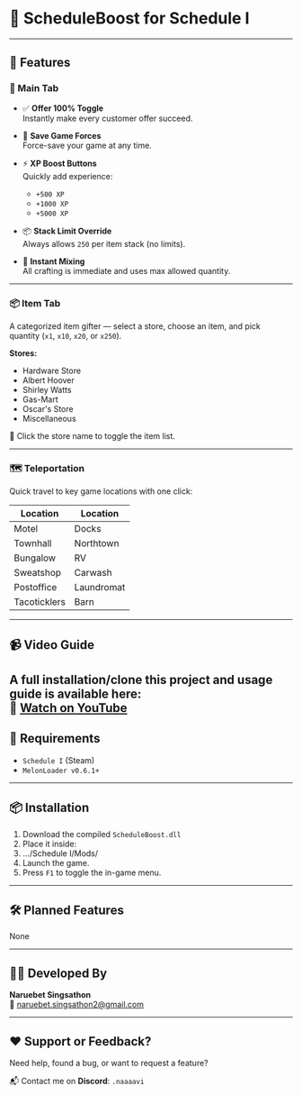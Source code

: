 # 🧪 ScheduleBoost for Schedule I

---

## 🚀 Features

### 🧭 Main Tab

- ✅ **Offer 100% Toggle**  
  Instantly make every customer offer succeed.

- 💾 **Save Game Forces**  
  Force-save your game at any time.

- ⚡ **XP Boost Buttons**  
  Quickly add experience:
  - `+500 XP`
  - `+1000 XP`
  - `+5000 XP`

- 📦 **Stack Limit Override**  
  Always allows `250` per item stack (no limits).

- 🧪 **Instant Mixing**  
  All crafting is immediate and uses max allowed quantity.

---

### 📦 Item Tab

A categorized item gifter — select a store, choose an item, and pick quantity (`x1`, `x10`, `x20`, or `x250`).

**Stores:**
- Hardware Store  
- Albert Hoover  
- Shirley Watts  
- Gas-Mart  
- Oscar's Store  
- Miscellaneous

🔄 Click the store name to toggle the item list.

---

### 🗺️ Teleportation

Quick travel to key game locations with one click:

| Location       | Location     |
|----------------|--------------|
| Motel          | Docks        |
| Townhall       | Northtown    |
| Bungalow       | RV           |
| Sweatshop      | Carwash      |
| Postoffice     | Laundromat   |
| Tacoticklers   | Barn         |

---

## 📹 Video Guide

A full installation/clone this project and usage guide is available here:  
🎥 [Watch on YouTube](https://www.youtube.com/watch?v=xvFZjo5PgG0)
---

## 🧩 Requirements

- `Schedule I` (Steam)
- `MelonLoader v0.6.1+`

---

## 📦 Installation

1. Download the compiled `ScheduleBoost.dll`
2. Place it inside:
3. .../Schedule I/Mods/
3. Launch the game.
4. Press `F1` to toggle the in-game menu.

---

## 🛠️ Planned Features

None

---

## 👨‍💻 Developed By

**Naruebet Singsathon**  
📧 [naruebet.singsathon2@gmail.com](mailto:naruebet.singsathon2@gmail.com)

---

## ❤️ Support or Feedback?

Need help, found a bug, or want to request a feature?

📬 Contact me on **Discord**: `.naaaavi`
